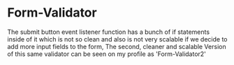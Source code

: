 # Form-Validator
The submit button event listener function has a bunch of if statements inside of it which is not so clean and also is not very scalable if we decide to add more input fields to the form,
The second, cleaner and scalable Version of this same validator can be seen on my profile as 'Form-Validator2' 
